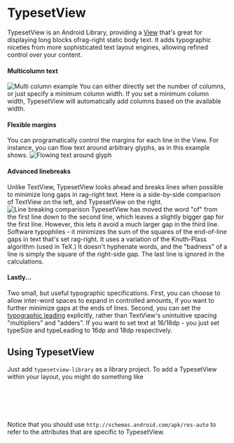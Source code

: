 # TypesetView

TypesetView is an Android Library, providing a [View](https://developer.android.com/reference/android/view/View.html) that's great for displaying long blocks ofrag-right static body text. It adds typographic niceties from more sophisticated text layout engines, allowing refined control over your content.

#### Multicolumn text
![Multi column example](https://kbsriram.github.com/typesetview/img/multicolumn1.png)
You can either directly set the number of columns, or just specify a minimum column width. If you set a minimum column width, TypesetView will automatically add columns based on the available width.

#### Flexible margins
You can programatically control the margins for each line in the View. For instance, you can flow text around arbitrary glyphs, as in this example shows.
![Flowing text around glyph](https://kbsriram.github.com/typesetview/img/flow1.png)

#### Advanced linebreaks
Unlike TextView, TypesetView looks ahead and breaks lines when possible to minimize long gaps in rag-right text. Here is a side-by-side comparison of TextView on the left, and TypesetView on the right.
![Line breaking comparison](https://kbsriram.github.com/typesetview/img/line_breaking1.png)
TypesetView has moved the word "of" from the first line down to the second line, which leaves a slightly bigger gap for the first line. However, this lets it avoid a much larger gap in the third line. Software typophiles - it minimizes the sum of the squares of the end-of-line gaps in text that's set rag-right. It uses a variation of the Knuth-Plass algorithm (used in TeX.) It doesn't hyphenate words, and the "badness" of a line is simply the square of the right-side gap. The last line is ignored in the calculations.

#### Lastly...

Two small, but useful typographic specifications.
First, you can choose to allow inter-word spaces to expand in controlled amounts, if you want to further minimize gaps at the ends of lines.
Second, you can set the [typographic leading](https://en.wikipedia.org/wiki/Leading) explicitly, rather than TextView's unintuitive spacing "multipliers" and "adders". If you want to set text at 16/18dp - you just set typeSize and typeLeading to 16dp and 18dp respectively.

## Using TypesetView

Just add `typesetview-library` as a library project. To add a TypesetView within your layout, you might do something like

<pre>
    <ScrollView
      xmlns:android="http://schemas.android.com/apk/res/android"
      xmlns:typeset="http://schemas.android.com/apk/res-auto"
      android:layout_width="match_parent"
      android:layout_height="wrap_content">

      <org.kbsriram.android.typesetview.TypesetView
          android:layout_width="match_parent" 
          android:layout_height="wrap_content"
          typeset:typeColor="#ff303030"
          typeset:typeSize="12sp"/>
    </ScrollView>
</pre>

Notice that you should use `http://schemas.android.com/apk/res-auto` to refer to the attributes that are specific to TypesetView.
